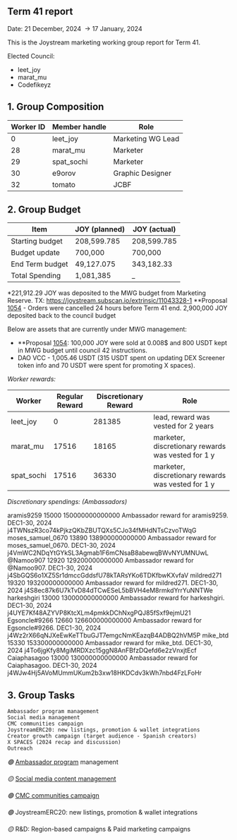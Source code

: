 ## Term 41 report

Date: 21 December, 2024  → 17 January, 2024

This is the Joystream marketing working group report for Term 41.

Elected Council:

- leet_joy
- marat_mu
- Codefikeyz

## **1. Group Composition**

| Worker ID | Member handle | Role |
| --- | --- | --- |
| 0 | leet_joy | Marketing WG Lead |
| 28 | marat_mu | Marketer |
| 29 | spat_sochi | Marketer |
| 30 | e9orov | Graphic Designer |
| 32 | tomato | JCBF |

## **2. Group Budget**

| Item | JOY (planned) | JOY (actual) |
| --- | --- | --- |
| Starting budget | 208,599.785 | 208,599.785 |
| Budget update | 700,000 | 700,000 |
| End Term budget | 49,127.075 | 343,182.33 |
| Total Spending | 1,081,385 | _ |

*221,912.29 JOY was deposited to the MWG budget from Marketing Reserve. TX: https://joystream.subscan.io/extrinsic/11043328-1
**Proposal [1054](https://pioneerapp.xyz/#/proposals/preview/1054) - Orders were cancelled 24 hours before Term 41 end. 2,900,000 JOY deposited back to the council budget

Below are assets that are currently under MWG management:

- **Proposal [1054](https://pioneerapp.xyz/#/proposals/preview/1054): 100,000 JOY were sold at 0.008$ and 800 USDT kept in MWG budget until council 42 instructions.
- DAO VCC - 1,005.46 USDT (315 USDT spent on updating DEX Screener token info and 70 USDT were spent for promoting X spaces).

*Worker rewards:*

| Worker | Regular Reward | Discretionary Reward | Role |
| --- | --- | --- | --- |
| leet_joy | 0 | 281385 | lead, reward was vested for 2 years |
| marat_mu | 17516 | 18165 | marketer, discretionary rewards was vested for 1 y |
| spat_sochi | 17516 | 36330 | marketer, discretionary rewards was vested for 1 y |

*Discretionary spendings: (Ambassadors)*

aramis9259	15000	150000000000000	Ambassador reward for aramis9259. DEC1-30, 2024	j4TWNszR3co74kPjkzQKbZBUTQXs5CJo34fMHdNTsCzvoTWqG
moses_samuel_0670	13890	138900000000000	Ambassador reward for moses_samuel_0670. DEC1-30, 2024	j4VmWC2NDqYtGYkSL3Agmab1F6mCNsaB8abewqBWvNYUMNUwL
@Namoo907	12920	129200000000000	Ambassador reward for @Namoo907. DEC1-30, 2024	j4SbGQS6o1XZ5Sr1dmccGddsfU78kTARsYKo6TDKfbwKXvfaV
mildred271	19320	193200000000000	Ambassador reward for mildred271. DEC1-30, 2024	j4S8ec87k6U7kTvD84dTCwESeL5bBVH4eM8rmkdYrrYuNNTWe
harkeshgiri	13000	130000000000000	Ambassador reward for harkeshgiri. DEC1-30, 2024	j4UYE7Kf48AZYVP8KtcXLm4pmkkDChNxgPQJ85fSxf9ejmU21
Egsoncle#9266	12660	126600000000000	Ambassador reward for Egsoncle#9266. DEC1-30, 2024	j4Wz2rX66qNJXeEwKeTTbuGJT7emgcNmKEazqB4ADBQ2hVM5P
mike_btd	15330	153300000000000	Ambassador reward for mike_btd. DEC1-30, 2024	j4To6jgKfy8MgiMRDXzc15ggN8AnFBfzDQefd6e2zVnxjtEcf
Caiaphasagoo	13000	130000000000000	Ambassador reward for Caiaphasagoo. DEC1-30, 2024	j4WJw4Hj5AVoMUmmUKum2b3xw18HKDCdv3kWh7nbd4FzLFoHr

## **3. Group Tasks**

    Ambassador program management
    Social media management
    CMC communities campaign
    JoystreamERC20: new listings, promotion & wallet integrations
    Creator growth campaign (target audience - Spanish creators)
    X SPACES (2024 recap and discussion)
    Outreach

*🟢* [Ambassador program](https://www.notion.so/Ambassador-Program-9624e4d2c766463a8ae8bf1cfe9792c7?pvs=21) management

*🟡* [Social media content management](https://www.notion.so/Social-media-content-management-3a0d34684838453a98d22e390ca17c35?pvs=21)

*🟢* [CMC communities campaign](https://www.notion.so/CMC-Communities-Campaign-5724846553944bd58fab9c647717b07d?pvs=21)

*🟢* JoystreamERC20: new listings, promotion & wallet integrations

*🟡* R&D: Region-based campaigns & Paid marketing campaigns
